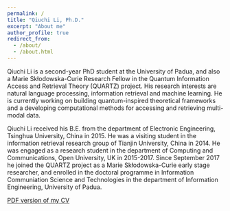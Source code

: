 ```yaml
---
permalink: /
title: "Qiuchi Li, Ph.D."
excerpt: "About me"
author_profile: true
redirect_from: 
  - /about/
  - /about.html
---
```


Qiuchi Li is a second-year PhD student at the University of Padua, and also a Marie Skłodowska-Curie Research Fellow in the Quantum Information Access and Retrieval Theory (QUARTZ) project. His research interests are natural language processing, information retrieval and machine learning. He is currently working on building quantum-inspired theoretical frameworks and a developing computational methods for accessing and retrieving multi-modal data.

Qiuchi Li received his B.E. from the department of Electronic Engineering, Tsinghua University, China in 2015. He was a visiting student in the information retrieval research group of Tianjin University, China in 2014. He was engaged as a research student in the department of Computing and Communications, Open University, UK in 2015-2017. Since September 2017 he joined the QUARTZ project as a Marie Skłodowska-Curie early stage researcher, and enrolled in the doctoral programme in Information Communiation Science and Technologies in the department of Information Engineering, University of Padua.

[PDF version of my CV](https://qiuchili.github.io/files/cv.pdf)
